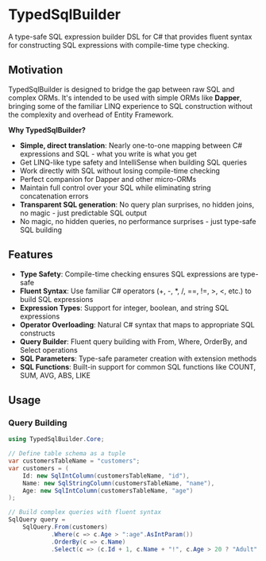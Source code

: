 # TypedSqlBuilder

A type-safe SQL expression builder DSL for C# that provides fluent syntax for constructing SQL expressions with compile-time type checking.

## Motivation

TypedSqlBuilder is designed to bridge the gap between raw SQL and complex ORMs. It's intended to be used with simple ORMs like **Dapper**, bringing some of the familiar LINQ experience to SQL construction without the complexity and overhead of Entity Framework.

**Why TypedSqlBuilder?**
- **Simple, direct translation**: Nearly one-to-one mapping between C# expressions and SQL - what you write is what you get
- Get LINQ-like type safety and IntelliSense when building SQL queries
- Work directly with SQL without losing compile-time checking
- Perfect companion for Dapper and other micro-ORMs
- Maintain full control over your SQL while eliminating string concatenation errors
- **Transparent SQL generation**: No query plan surprises, no hidden joins, no magic - just predictable SQL output
- No magic, no hidden queries, no performance surprises - just type-safe SQL building

## Features

- **Type Safety**: Compile-time checking ensures SQL expressions are type-safe
- **Fluent Syntax**: Use familiar C# operators (+, -, *, /, ==, !=, >, <, etc.) to build SQL expressions
- **Expression Types**: Support for integer, boolean, and string SQL expressions
- **Operator Overloading**: Natural C# syntax that maps to appropriate SQL constructs
- **Query Builder**: Fluent query building with From, Where, OrderBy, and Select operations
- **SQL Parameters**: Type-safe parameter creation with extension methods
- **SQL Functions**: Built-in support for common SQL functions like COUNT, SUM, AVG, ABS, LIKE

## Usage

### Query Building

```csharp
using TypedSqlBuilder.Core;

// Define table schema as a tuple
var customersTableName = "customers";
var customers = (
    Id: new SqlIntColumn(customersTableName, "id"),
    Name: new SqlStringColumn(customersTableName, "name"), 
    Age: new SqlIntColumn(customersTableName, "age")
);

// Build complex queries with fluent syntax
SqlQuery query =
    SqlQuery.From(customers)
            .Where(c => c.Age > ":age".AsIntParam())
            .OrderBy(c => c.Name)
            .Select(c => (c.Id + 1, c.Name + "!", c.Age > 20 ? "Adult" : "Minor"));
```
